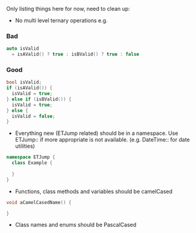 Only listing things here for now, need to clean up:

- No multi level ternary operations e.g.
### Bad
```C++
auto isValid 
  = isAValid() ? true : isBValid() ? true : false
```
### Good
```C++
bool isValid;
if (isAValid()) {
  isValid = true;
} else if (isBValid()) {
  isValid = true;
} else {
  isValid = false;
}
```


- Everything new (ETJump related) should be in a namespace. Use ETJump:: if more appropriate is not available. (e.g. DateTime:: for date utilities)
```C++
namespace ETJump {
  class Example {
  
  }
}
```
- Functions, class methods and variables should be camelCased
```C++
void aCamelCasedName() {

}
```
- Class names and enums should be PascalCased
